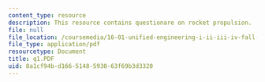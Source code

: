 ```yaml
---
content_type: resource
description: This resource contains questionare on rocket propulsion.
file: null
file_location: /coursemedia/16-01-unified-engineering-i-ii-iii-iv-fall-2005-spring-2006/8a1cf94bd1665148593063f69b3d3320_q1.PDF
file_type: application/pdf
resourcetype: Document
title: q1.PDF
uid: 8a1cf94b-d166-5148-5930-63f69b3d3320
---
```

